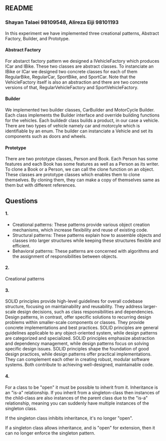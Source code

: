  ## README
 
 ### Shayan Talaei 98109548, Alireza Eiji 98101193

In this experiment we have implemented three creational patterns, Abstract Factory, Builder, and Prototype. 

#### Abstract Factory
For abstarct factory pattern we designed a IVehicleFactory which produces ICar and IBike. These two classes are abstract classes. To instanciate an IBike or ICar we designed two concrete classes for each of them RegularBike, RegularCar, SportBike, and SportCar. Note that the VehicleFactory itself is also an abstraction and there are two concrete versions of that, RegularVehicleFactory and SportVehicleFactory.

#### Builder
We implemented two builder classes, CarBuilder and MotorCycle Builder. Each class implements the Builder interface and override building functions for the vehicles. Each buildedr class builds a product, in our case a vehicle. There are two types of vehicle namely car and motorcyle which is identifiable by an enum. The builder can instanciate a Vehicle and set its components such as doors and wheels.

#### Prototype
There are two prototype classes, Person and Book. Each Person has some features and each Book has some features as well as a Person as its writer. To clone a Book or a Person, we can call the clone function on an object. These classes are prototype classes which enables them to clone themselves. By cloning them, they can make a copy of themselves same as them but with different references.


## Questions

#### 1.
 - Creational patterns: These patterns provide various object creation mechanisms, which increase flexibility and reuse of existing code.
 - Structural patterns: These patterns explain how to assemble objects and classes into larger structures while keeping these structures flexible and efficient.
 - Behavioral patterns: These patterns are concerned with algorithms and the assignment of responsibilities between objects.

#### 2. 
Creational patterns

#### 3.
SOLID principles provide high-level guidelines for overall codebase structure, focusing on maintainability and reusability. They address larger-scale design decisions, such as class responsibilities and dependencies. Design patterns, in contrast, offer specific solutions to recurring design problems within smaller-scale components or classes. They provide concrete implementations and best practices. SOLID principles are general guidelines applicable to any object-oriented system, while design patterns are categorized and specialized. SOLID principles emphasize abstraction and dependency management, while design patterns focus on solving specific design issues. SOLID principles shape the foundation of good design practices, while design patterns offer practical implementations. They can complement each other in creating robust, modular software systems. Both contribute to achieving well-designed, maintainable code.

#### 4.
For a class to be "open" it must be possible to inherit from it. Inheritance is an "is-a" relationship. If you inherit from a singleton-class then instances of the child-class are also instances of the parent class due to the "is-a" relationship, meaning you can suddenly have multiple instances of the singleton class.

If the singleton class inhibits inheritance, it's no longer "open".

If a singleton class allows inheritance, and is "open" for extension, then it can no longer enforce the singleton pattern.
